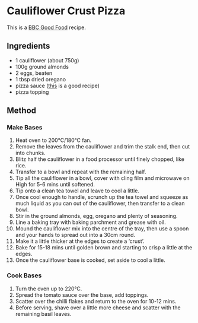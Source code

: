 # Cauliflower Crust Pizza #

This is a [BBC Good Food](https://www.bbcgoodfood.com/recipes/cauliflower-crust-pizza) recipe.

## Ingredients ##

- 1 cauliflower (about 750g)
- 100g ground almonds
- 2 eggs, beaten
- 1 tbsp dried oregano
- pizza sauce ([this](/public/recipes/Other/Sauce/Pizza%20Sauce.md) is a good recipe)
- pizza topping

## Method ##


### Make Bases

1. Heat oven to 200°C/180°C fan.
1. Remove the leaves from the cauliflower and trim the stalk end, then cut into chunks.
1. Blitz half the cauliflower in a food processor until finely chopped, like rice.
1. Transfer to a bowl and repeat with the remaining half.
1. Tip all the cauliflower in a bowl, cover with cling film and microwave on High for 5-6 mins until softened.
1. Tip onto a clean tea towel and leave to cool a little.
1. Once cool enough to handle, scrunch up the tea towel and squeeze as much liquid as you can out of the cauliflower, then transfer to a clean bowl.
1. Stir in the ground almonds, egg, oregano and plenty of seasoning.
1. Line a baking tray with baking parchment and grease with oil.
1. Mound the cauliflower mix into the centre of the tray, then use a spoon and your hands to spread out into a 30cm round.
1. Make it a little thicker at the edges to create a ‘crust’.
1. Bake for 15-18 mins until golden brown and starting to crisp a little at the edges.
1. Once the cauliflower base is cooked, set aside to cool a little.

### Cook Bases

1. Turn the oven up to 220°C.
1. Spread the tomato sauce over the base, add toppings.
1. Scatter over the chilli flakes and return to the oven for 10-12 mins.
1. Before serving, shave over a little more cheese and scatter with the remaining basil leaves.

